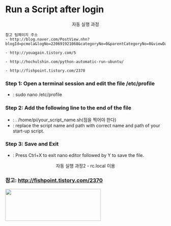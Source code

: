 # Run a Script after login

<center>자동 실행 과정</center>

```
참고 팀페이지 주소
- http://blog.naver.com/PostView.nhn?blogId=pcmola&logNo=220691921068&categoryNo=0&parentCategoryNo=0&viewDate=&currentPage=1&postListTopCurrentPage=1&from=postView

- http://youagain.tistory.com/5

- http://hochulshin.com/python-automatic-run-ubuntu/

- http://fishpoint.tistory.com/2370

```


### Step 1: Open a terminal session and edit the file /etc/profile
  - : sudo nano /etc/profile
  
### Step 2: Add the following line to the end of the file
  - : . /home/pi/your_script_name.sh(점을 찍어야 한다)
  - : replace the script name and path with correct name and path of your start-up script.

### Step 3: Save and Exit
  - : Press Ctrl+X to exit nano editor followed by Y to save the file.



<center>자동 실행 과정2 - rc.local 이용</center>
  
### 참고: http://fishpoint.tistory.com/2370


<img src="/auto_login.png" width="300px" height="100px">
